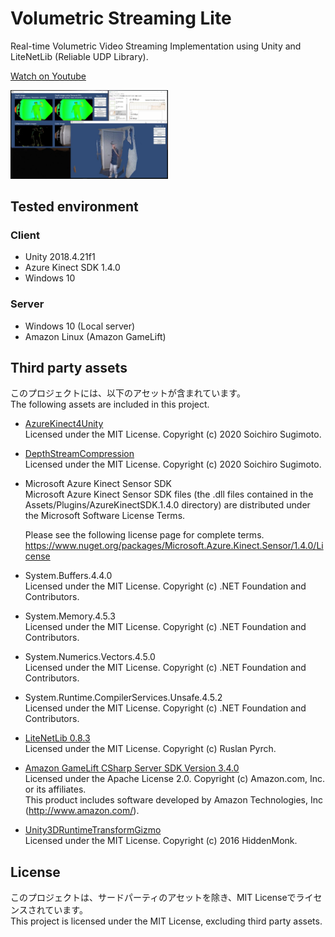 # Volumetric Streaming Lite
Real-time Volumetric Video Streaming Implementation using Unity and LiteNetLib (Reliable UDP Library).

[Watch on Youtube](https://youtu.be/61R0lydO-N4)

<img src="./Assets/VolumetricStreamingLite/VolumetricStreamingLite.jpg" width="50%">

## Tested environment
### Client
- Unity 2018.4.21f1
- Azure Kinect SDK 1.4.0
- Windows 10
### Server
- Windows 10 (Local server)
- Amazon Linux (Amazon GameLift)

## Third party assets
このプロジェクトには、以下のアセットが含まれています。  
The following assets are included in this project.

- [AzureKinect4Unity](https://github.com/sotanmochi/AzureKinect4Unity)  
  Licensed under the MIT License. Copyright (c) 2020 Soichiro Sugimoto.

- [DepthStreamCompression](https://github.com/sotanmochi/DepthStreamCompression)  
  Licensed under the MIT License. Copyright (c) 2020 Soichiro Sugimoto.

- Microsoft Azure Kinect Sensor SDK  
  Microsoft Azure Kinect Sensor SDK files (the .dll files contained in the Assets/Plugins/AzureKinectSDK.1.4.0 directory) are distributed under the Microsoft Software License Terms.  

  Please see the following license page for complete terms.  
  https://www.nuget.org/packages/Microsoft.Azure.Kinect.Sensor/1.4.0/License

- System.Buffers.4.4.0  
  Licensed under the MIT License. Copyright (c) .NET Foundation and Contributors.

- System.Memory.4.5.3  
  Licensed under the MIT License. Copyright (c) .NET Foundation and Contributors.

- System.Numerics.Vectors.4.5.0  
  Licensed under the MIT License. Copyright (c) .NET Foundation and Contributors.

- System.Runtime.CompilerServices.Unsafe.4.5.2  
  Licensed under the MIT License. Copyright (c) .NET Foundation and Contributors.  

- [LiteNetLib 0.8.3](https://github.com/RevenantX/LiteNetLib/releases/tag/v0.8.3)  
  Licensed under the MIT License. Copyright (c) Ruslan Pyrch.

- [Amazon GameLift CSharp Server SDK Version 3.4.0](https://s3-us-west-2.amazonaws.com/gamelift-release/GameLift_09_03_2019.zip)  
  Licensed under the Apache License 2.0. Copyright (c) Amazon.com, Inc. or its affiliates.  
  This product includes software developed by Amazon Technologies, Inc (http://www.amazon.com/).

- [Unity3DRuntimeTransformGizmo](https://github.com/HiddenMonk/Unity3DRuntimeTransformGizmo)  
  Licensed under the MIT License. Copyright (c) 2016 HiddenMonk.

## License
このプロジェクトは、サードパーティのアセットを除き、MIT Licenseでライセンスされています。  
This project is licensed under the MIT License, excluding third party assets.
